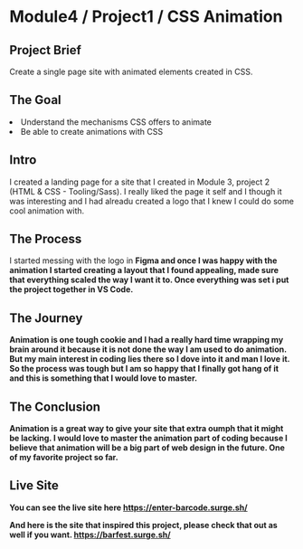 # Module4 / Project1 / CSS Animation

## Project Brief

Create a single page site with animated elements created in CSS.

## The Goal

<li>Understand the mechanisms CSS offers to animate</li>
<li>Be able to create animations with CSS</li>

## Intro

I created a landing page for a site that I created in Module 3, project 2 (HTML & CSS - Tooling/Sass). I really liked the page it self and I though it was interesting and I had alreadu created a logo that I knew I could do some cool animation with.

## The Process

I started messing with the logo in <strong>Figma<strong> and once I was happy with the animation I started creating a layout that I found appealing, made sure that everything scaled the way I want it to. Once everything was set i put the project together in <strong>VS Code</strong>.

## The Journey

Animation is one tough cookie and I had a really hard time wrapping my brain around it because it is not done the way I am used to do animation. But my main interest in coding lies there so I dove into it and man I love it. So the process was tough but I am so happy that I finally got hang of it and this is something that I would love to master.

## The Conclusion

Animation is a great way to give your site that extra oumph that it might be lacking. I would love to master the animation part of coding because I believe that animation will be a big part of web design in the future. One of my favorite project so far.

## Live Site

You can see the live site here
https://enter-barcode.surge.sh/

And here is the site that inspired this project, please check that out as well if you want.
https://barfest.surge.sh/
